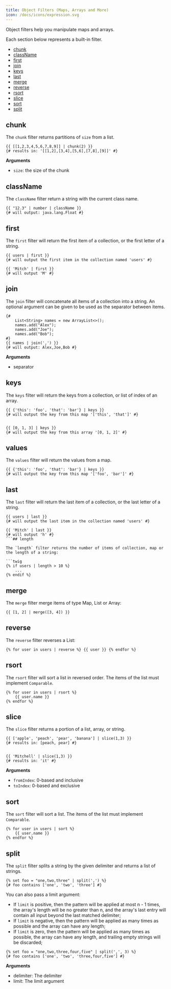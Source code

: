 ```yaml
---
title: Object Filters (Maps, Arrays and More)
icon: /docs/icons/expression.svg
---
```


Object filters help you manipulate maps and arrays.

Each section below represents a built-in filter.

- [chunk](#chunk)
- [className](#classname)
- [first](#first)
- [join](#join)
- [keys](#keys)
- [last](#last)
- [merge](#merge)
- [reverse](#reverse)
- [rsort](#rsort)
- [slice](#slice)
- [sort](#sort)
- [split](#split)

## chunk

The `chunk` filter returns partitions of `size` from a list.
```twig
{{ [[1,2,3,4,5,6,7,8,9]] | chunk(2) }}
{# results in: '[[1,2],[3,4],[5,6],[7,8],[9]]' #}
```

**Arguments**
- `size`: the size of the chunk

## className

The `className` filter return a string with the current class name.

```twig
{{ "12.3" | number | className }}
{# will output: java.lang.Float #}
```

## first

The `first` filter will return the first item of a collection, or the first letter of a string.

```twig
{{ users | first }}
{# will output the first item in the collection named 'users' #}

{{ 'Mitch' | first }}
{# will output 'M' #}
```

## join

The `join` filter will concatenate all items of a collection into a string. An optional argument can be given
to be used as the separator between items.

```twig
{#
    List<String> names = new ArrayList<>();
    names.add("Alex");
    names.add("Joe");
    names.add("Bob");
#}
{{ names | join(',') }}
{# will output: Alex,Joe,Bob #}
```

**Arguments**
- separator

## keys

The `keys` filter will return the keys from a collection, or list of index of an array.
```twig
{{ {'this': 'foo', 'that': 'bar'} | keys }}
{# will output the key from this map '['this', 'that']' #}


{{ [0, 1, 3] | keys }}
{# will output the key from this array '[0, 1, 2]' #}
```

## values

The `values` filter will return the values from a map.
```twig
{{ {'this': 'foo', 'that': 'bar'} | keys }}
{# will output the key from this map '['foo', 'bar']' #}
```

## last

The `last` filter will return the last item of a collection, or the last letter of a string.
```twig
{{ users | last }}
{# will output the last item in the collection named 'users' #}

{{ 'Mitch' | last }}
{# will output 'h' #}
```## length

The `length` filter returns the number of items of collection, map or the length of a string:

```twig
{% if users | length > 10 %}
    ...
{% endif %}
```

## merge

The `merge` filter merge items of type Map, List or Array:
```twig
{{ [1, 2] | merge([3, 4]) }}
```

## reverse

The `reverse` filter reverses a List:
```twig
{% for user in users | reverse %} {{ user }} {% endfor %}
```

## rsort

The `rsort` filter will sort a list in reversed order. The items of the list must implement `Comparable`.
```twig
{% for user in users | rsort %}
	{{ user.name }}
{% endfor %}
```

## slice

The `slice` filter returns a portion of a list, array, or string.
```twig
{{ ['apple', 'peach', 'pear', 'banana'] | slice(1,3) }}
{# results in: [peach, pear] #}


{{ 'Mitchell' | slice(1,3) }}
{# results in: 'it' #}
```

**Arguments**
- `fromIndex`: 0-based and inclusive
- `toIndex`: 0-based and exclusive

## sort

The `sort` filter will sort a list. The items of the list must implement `Comparable`.
```twig
{% for user in users | sort %}
	{{ user.name }}
{% endfor %}
```

## split

The `split` filter splits a string by the given delimiter and returns a list of strings.
```twig
{% set foo = "one,two,three" | split(',') %}
{# foo contains ['one', 'two', 'three'] #}
```

You can also pass a limit argument:
- If `limit` is positive, then the pattern will be applied at most n - 1 times, the array's length will be no greater than n, and the array's last entry will contain all input beyond the last matched delimiter;
- If `limit` is negative, then the pattern will be applied as many times as possible and the array can have any length;
- If `limit` is zero, then the pattern will be applied as many times as possible, the array can have any length, and trailing empty strings will be discarded;

```twig
{% set foo = "one,two,three,four,five" | split(',', 3) %}
{# foo contains ['one', 'two', 'three,four,five'] #}
```

**Arguments**
- delimiter: The delimiter
- limit: The limit argument
